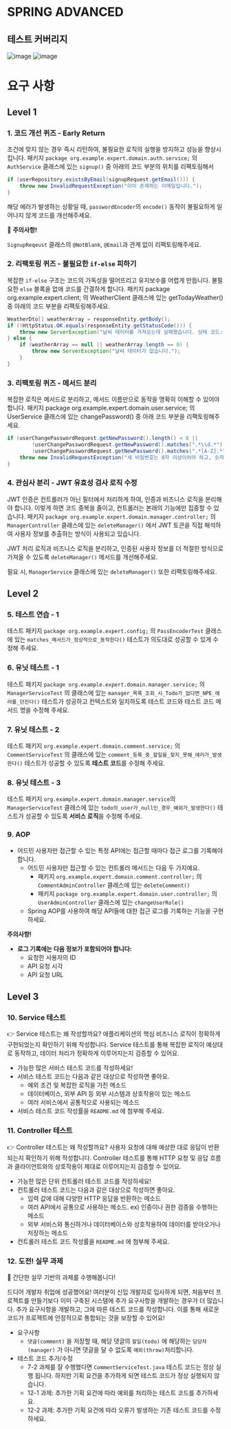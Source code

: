 # SPRING ADVANCED

## 테스트 커버리지
![image](https://github.com/user-attachments/assets/77cc8af8-ce40-4560-8f8c-ddb5b5eef594)
![image](https://github.com/user-attachments/assets/9c430eef-fa87-456e-b559-23abb3fabf25)

# 요구 사항
## Level 1
### **1. 코드 개선 퀴즈 -** Early Return

조건에 맞지 않는 경우 즉시 리턴하여, 불필요한 로직의 실행을 방지하고 성능을 향상시킵니다.
패키지 `package org.example.expert.domain.auth.service;` 의 `AuthService` 클래스에 있는 `signup()` 중 아래의 코드 부분의 위치를 리팩토링해서

```java
if (userRepository.existsByEmail(signupRequest.getEmail())) {
    throw new InvalidRequestException("이미 존재하는 이메일입니다.");
}
```

해당 에러가 발생하는 상황일 때, `passwordEncoder`의 `encode()` 동작이 불필요하게 일어나지 않게 코드를 개선해주세요.

🚫 **주의사항!**

`SignupReqeust` 클래스의 `@NotBlank`, `@Email`과 관계 없이 리팩토링해주세요.

### **2. 리팩토링 퀴즈 - 불필요한 `if-else` 피하기**

복잡한 `if-else` 구조는 코드의 가독성을 떨어뜨리고 유지보수를 어렵게 만듭니다. 불필요한 `else` 블록을 없애 코드를 간결하게 합니다.
패키지 package org.example.expert.client; 의 WeatherClient 클래스에 있는 getTodayWeather() 중 아래의 코드 부분을 리팩토링해주세요.
```java
WeatherDto[] weatherArray = responseEntity.getBody();
if (!HttpStatus.OK.equals(responseEntity.getStatusCode())) {
    throw new ServerException("날씨 데이터를 가져오는데 실패했습니다. 상태 코드: " + responseEntity.getStatusCode());
} else {
    if (weatherArray == null || weatherArray.length == 0) {
        throw new ServerException("날씨 데이터가 없습니다.");
    }
}
```

### **3. 리팩토링 퀴즈 - 메서드 분리**

복잡한 로직은 메서드로 분리하고, 메서드 이름만으로 동작을 명확히 이해할 수 있어야 합니다.
패키지 package org.example.expert.domain.user.service; 의 UserService 클래스에 있는 changePassword() 중 아래 코드 부분을 리팩토링해주세요.
```java
if (userChangePasswordRequest.getNewPassword().length() < 8 ||
        !userChangePasswordRequest.getNewPassword().matches(".*\\d.*") ||
        !userChangePasswordRequest.getNewPassword().matches(".*[A-Z].*")) {
    throw new InvalidRequestException("새 비밀번호는 8자 이상이어야 하고, 숫자와 대문자를 포함해야 합니다.");
}
```

### **4. 관심사 분리 - JWT 유효성 검사 로직 수정**

JWT 인증은 컨트롤러가 아닌 필터에서 처리하게 하여, 인증과 비즈니스 로직을 분리해야 합니다. 이렇게 하면 코드 중복을 줄이고, 컨트롤러는 본래의 기능에만 집중할 수 있습니다.
패키지 `package org.example.expert.domain.manager.controller;` 의 `ManagerController` 클래스에 있는 `deleteManager()` 에서 JWT 토큰을 직접 해석하여 사용자 정보를 추출하는 방식이 사용되고 있습니다. 

JWT 처리 로직과 비즈니스 로직을 분리하고, 인증된 사용자 정보를 더 적절한 방식으로 가져올 수 있도록 `deleteManager()` 메서드를 개선해주세요.

필요 시, `ManagerService` 클래스에 있는 `deleteManager()` 또한 리팩토링해주세요.


## Level 2
### **5. 테스트 연습 - 1**
테스트 패키지 `package org.example.expert.config;` 의 `PassEncoderTest` 클래스에 있는 `matches_메서드가_정상적으로_동작한다()` 테스트가 의도대로 성공할 수 있게 수정해 주세요.

### **6. 유닛 테스트 - 1**
테스트 패키지 `package org.example.expert.domain.manager.service;` 의 `ManagerServiceTest` 의 클래스에 있는 `manager_목록_조회_시_Todo가_없다면_NPE_에러를_던진다()` 테스트가 성공하고 컨텍스트와 일치하도록 테스트 코드와 테스트 코드 메서드 명을 수정해 주세요.

### **7. 유닛 테스트 - 2**
테스트 패키지 `org.example.expert.domain.comment.service;` 의 `CommentServiceTest` 의 클래스에 있는 `comment_등록_중_할일을_찾지_못해_에러가_발생한다()` 테스트가 성공할 수 있도록 **테스트 코드**를 수정해 주세요.

### **8. 유닛 테스트 - 3**
테스트 패키지 `org.example.expert.domain.manager.service`의 `ManagerServiceTest` 클래스에 있는 `todo의_user가_null인_경우_예외가_발생한다()` 테스트가 성공할 수 있도록 **서비스 로직**을 수정해 주세요.

### **9. AOP**

- 어드민 사용자만 접근할 수 있는 특정 API에는 접근할 때마다 접근 로그를 기록해야 합니다.
    - 어드민 사용자만 접근할 수 있는 컨트롤러 메서드는 다음 두 가지예요.
        - 패키지 `org.example.expert.domain.comment.controller;` 의 `CommentAdminController` 클래스에 있는 `deleteComment()`
        - 패키지 `package org.example.expert.domain.user.controller;` 의 `UserAdminController` 클래스에 있는 `changeUserRole()`
    - Spring AOP를 사용하여 해당 API들에 대한 접근 로그를 기록하는 기능을 구현하세요.

**주의사항!**
- **로그 기록에는 다음 정보가 포함되어야 합니다:**
    - 요청한 사용자의 ID
    - API 요청 시각
    - API 요청 URL

## Level 3

### **10. Service 테스트**
👉 Service 테스트는 왜 작성할까요?
애플리케이션의 핵심 비즈니스 로직이 정확하게 구현되었는지 확인하기 위해 작성합니다. Service 테스트를 통해 복잡한 로직이 예상대로 동작하고, 데이터 처리가 정확하게 이루어지는지 검증할 수 있어요.

- 가능한 많은 서비스 테스트 코드를 작성하세요!
- 서비스 테스트 코드는 다음과 같은 대상으로 작성하면 좋아요.
    - 예외 조건 및 복잡한 로직을 가진 메소드
    - 데이터베이스, 외부 API 등 외부 시스템과 상호작용이 있는 메소드
    - 여러 서비스에서 공통적으로 사용되는 메소드
- 서비스 테스트 코드 작성률을 `README.md` 에 첨부해 주세요.
 
### **11. Controller 테스트**
👉 Controller 테스트는 왜 작성할까요?
사용자 요청에 대해 예상한 대로 응답이 반환되는지 확인하기 위해 작성합니다. 
Controller 테스트를 통해 HTTP 요청 및 응답 흐름과 클라이언트와의 상호작용이 제대로 이루어지는지 검증할 수 있어요.

- 가능한 많은 단위 컨트롤러 테스트 코드를 작성하세요!
- 컨트롤러 테스트 코드는 다음과 같은 대상으로 작성하면 좋아요.
    - 입력 값에 대해 다양한 HTTP 응답을 반환하는 메소드
    - 여러 API에서 공통으로 사용하는 메소드. ex) 인증이나 권한 검증을 수행하는 메소드
    - 외부 서비스와 통신하거나 데이터베이스와 상호작용하여 데이터를 받아오거나 저장하는 메소드
- 컨트롤러 테스트 코드 작성률을 `README.md` 에 첨부해 주세요.

### **12. 도전! 실무 과제**
🚀 간단한 실무 기반의 과제를 수행해봅니다!

드디어 개발자 취업에 성공했어요! 
여러분이 신입 개발자로 입사하게 되면, 처음부터 프로젝트를 만들기보다 이미 구축된 시스템에 추가 요구사항을 개발하는 경우가 더 많습니다. 추가 요구사항을 개발하고, 그에 따른 테스트 코드를 작성합니다. 이를 통해 새로운 코드가 프로젝트에 안정적으로 통합되는 것을 보장할 수 있어요!

- 요구사항
    - `댓글(comment)` 을 저장할 때, 해당 댓글의 `할일(todo)` 에 해당하는 `담당자(manager)` 가 아니면 댓글을 달 수 없도록 `예외(throw)`처리합니다.
- 테스트 코드 추가/수정
    - 7-2 과제를 잘 수행했다면  `CommentServiceTest.java` 테스트 코드는 정상 실행 됩니다. 하지만 기획 요건을 추가하게 되면 테스트 코드가 정상 실행되지 않습니다.
    - 12-1 과제: 추가한 기획 요건에 따라 예외를 처리하는 테스트 코드를 추가하세요.
    - 12-2 과제: 추가한 기획 요건에 따라 오류가 발생하는 기존 테스트 코드를 수정하세요.
